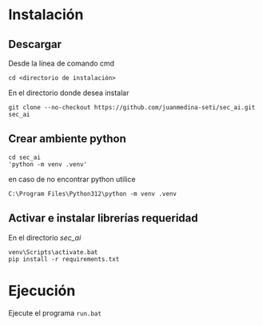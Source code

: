 # Instalación
## Descargar
Desde la línea de comando cmd
```
cd <directorio de instalación>
```
En el directorio donde desea instalar
```
git clone --no-checkout https://github.com/juanmedina-seti/sec_ai.git sec_ai
```
## Crear ambiente python
```
cd sec_ai
'python -m venv .venv'
```
en caso de no encontrar python utilice 
```
C:\Program Files\Python312\python -m venv .venv
```
## Activar e instalar librerías requeridad
En el directorio *sec_ai*
```
venv\Scripts\activate.bat
pip install -r requirements.txt
```

# Ejecución
Ejecute el programa `run.bat`
